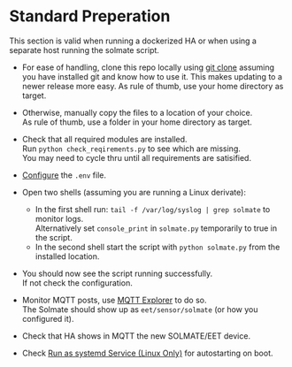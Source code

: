 # Standard Preperation

This section is valid when running a dockerized HA or when using a separate host running the solmate script.

* For ease of handling, clone this repo locally using [git clone](https://github.com/git-guides/git-clone) assuming you have installed git and know how to use it. This makes updating to a newer release more easy. As rule of thumb, use your home directory as target.

* Otherwise, manually copy the files to a location of your choice.  
  As rule of thumb, use a folder in your home directory as target.
* Check that all required modules are installed.  
  Run `python check_reqirements.py` to see which are missing.  
  You may need to cycle thru until all requirements are satisified.
* [Configure](#solmate_envpy) the `.env` file.
* Open two shells (assuming you are running a Linux derivate):
  * In the first shell run: `tail -f /var/log/syslog | grep solmate` to monitor logs. <br>
Alternatively set `console_print` in `solmate.py` temporarily to true in the script.
  * In the second shell start the script with `python solmate.py` from the installed location.
* You should now see the script running successfully.  
  If not check the configuration.
* Monitor MQTT posts, use [MQTT Explorer](https://github.com/mmattel/Raspberry-Pi-Setup/tree/main#steps) to do so.  
  The Solmate should show up as `eet/sensor/solmate` (or how you configured it).
* Check that HA shows in MQTT the new SOLMATE/EET device.
* Check [Run as systemd Service (Linux Only)](#run-as-systemd-service-linux-only) for autostarting on boot.
